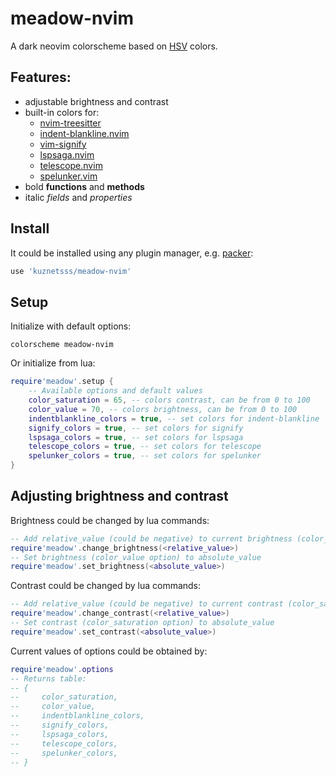 # meadow-nvim

A dark neovim colorscheme based on
[HSV](https://en.wikipedia.org/wiki/HSL_and_HSV) colors. 

## Features:
- adjustable brightness and contrast
- built-in colors for:
    - [nvim-treesitter](https://github.com/nvim-treesitter/nvim-treesitter)
    - [indent-blankline.nvim](https://github.com/lukas-reineke/indent-blankline.nvim)
    - [vim-signify](https://github.com/mhinz/vim-signify)
    - [lspsaga.nvim](https://github.com/glepnir/lspsaga.nvim)
    - [telescope.nvim](https://github.com/nvim-telescope/telescope.nvim)
    - [spelunker.vim](https://github.com/kamykn/spelunker.vim)
- bold **functions** and **methods**
- italic *fields* and *properties*

## Install

It could be installed using any plugin manager, 
e.g. [packer](https://github.com/wbthomason/packer.nvim):

```lua
use 'kuznetsss/meadow-nvim'
```

## Setup

Initialize with default options:

```vimscript
colorscheme meadow-nvim
```

Or initialize from lua:

```lua
require'meadow'.setup {
    -- Available options and default values
    color_saturation = 65, -- colors contrast, can be from 0 to 100
    color_value = 70, -- colors brightness, can be from 0 to 100
    indentblankline_colors = true, -- set colors for indent-blankline
    signify_colors = true, -- set colors for signify
    lspsaga_colors = true, -- set colors for lspsaga
    telescope_colors = true, -- set colors for telescope
    spelunker_colors = true, -- set colors for spelunker 
}
```

## Adjusting brightness and contrast

Brightness could be changed by lua commands:

```lua
-- Add relative_value (could be negative) to current brightness (color_value option)
require'meadow'.change_brightness(<relative_value>)
-- Set brightness (color_value option) to absolute_value
require'meadow'.set_brightness(<absolute_value>)
```

Contrast could be changed by lua commands:

```lua
-- Add relative_value (could be negative) to current contrast (color_saturation option)
require'meadow'.change_contrast(<relative_value>)
-- Set contrast (color_saturation option) to absolute_value
require'meadow'.set_contrast(<absolute_value>)
```

Current values of options could be obtained by:

```lua 
require'meadow'.options
-- Returns table:
-- {
--     color_saturation,
--     color_value,
--     indentblankline_colors,
--     signify_colors,
--     lspsaga_colors,
--     telescope_colors,
--     spelunker_colors,
-- }
```

